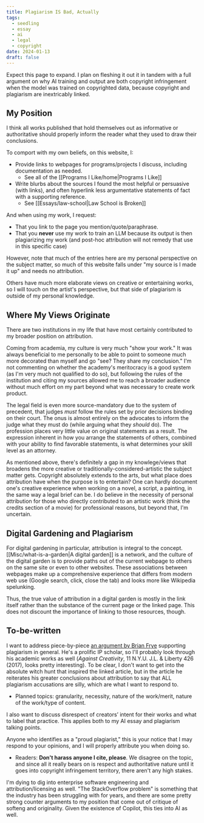 ```yaml
---
title: Plagiarism IS Bad, Actually
tags:
  - seedling
  - essay
  - ai
  - legal
  - copyright
date: 2024-01-13
draft: false
---
```

Expect this page to expand. I plan on fleshing it out it in tandem with a full argument on why AI training and output are both copyright infringement when the model was trained on copyrighted data, because copyright and plagiarism are inextricably linked.
## My Position
I think all works published that hold themselves out as informative or authoritative should properly inform the reader what they used to draw their conclusions.

To comport with my own beliefs, on this website, I:
- Provide links to webpages for programs/projects I discuss, including documentation as needed.
	- See all of the [[Programs I Like/home|Programs I Like]]
- Write blurbs about the sources I found the most helpful or persuasive (with links), and often hyperlink less argumentative statements of fact with a supporting reference.
	- See [[Essays/law-school|Law School is Broken]]

And when using my work, I request:
- That you link to the page you mention/quote/paraphrase.
- That you **never** use my work to train an LLM because its output is then plagiarizing my work (and post-hoc attribution will not remedy that use in this specific case)

However, note that much of the entries here are my personal perspective on the subject matter, so much of this website falls under "my source is I made it up" and needs no attribution.

Others have much more elaborate views on creative or entertaining works, so I will touch on the artist's perspective, but that side of plagiarism is outside of my personal knowledge.
## Where My Views Originate
There are two institutions in my life that have most certainly contributed to my broader position on attribution.

Coming from academia, my culture is very much "show your work." It was always beneficial to me personally to be able to point to someone much more decorated than myself and go "see? They share my conclusion." I'm not commenting on whether the academy's meritocracy is a good system (as I'm very much not qualified to do so), but following the rules of the institution and citing my sources allowed me to reach a broader audience without much effort on my part beyond what was necessary to create work product.

The legal field is even more source-mandatory due to the system of precedent, that judges *must* follow the rules set by prior decisions binding on their court. The onus is almost entirely on the advocates to inform the judge what they must do (while arguing what they *should* do). The profession places very little value on original statements as a result. The expression inherent in how you arrange the statements of others, combined with your ability to find favorable statements, is what determines your skill level as an attorney.

As mentioned above, there's definitely a gap in my knowlege/views that broadens the more creative or traditionally-considered-artistic the subject matter gets. Copyright absolutely extends to the arts, but what place does attribution have when the purpose is to entertain? One can hardly document one's creative experience when working on a novel, a script, a painting, in the same way a legal brief can be. I do believe in the necessity of personal attribution for those who directly contributed to an artistic work (think the credits section of a movie) for professional reasons, but beyond that, I'm uncertain.
## Digital Gardening and Plagiarism
For digital gardening in particular, attribution is integral to the concept. [[Misc/what-is-a-garden|A digital garden]] is a network, and the culture of the digital garden is to provide paths out of the current webpage to others on the same site or even to other websites. These associations between webpages make up a comprehensive experience that differs from modern web use (Google search, click, close the tab) and looks more like Wikipedia spelunking. 

Thus, the true value of attribution in a digital garden is mostly in the link itself rather than the substance of the current page or the linked page. This does not discount the importance of linking to those resources, though.
## To-be-written
I want to address piece-by-piece [an argument by Brian Frye](https://www.techdirt.com/2024/01/09/plagiarism-is-fine/) supporting plagiarism in general. He's a prolific IP scholar, so I'll probably look through his academic works as well (*Against Creativity*, 11 N.Y.U. J.L. & Liberty 426 (2017), looks pretty interesting). To be clear, I don't want to get into the absolute witch hunt that inspired the linked article, but in the article he reiterates his greater conclusions about attribution to say that ALL plagiarism accusations are silly, which are what I want to respond to.
- Planned topics: granularity, necessity, nature of the work/merit, nature of the work/type of content.

I also want to discuss disrespect of creators’ intent for their works and what to label that practice. This applies both to my AI essay and plagiarism talking points. 

Anyone who identifies as a "proud plagiarist," this is your notice that I may respond to your opinions, and I will properly attribute you when doing so.
- Readers: **Don't harass anyone I cite, please**. We disagree on the topic, and since all it really bears on is respect and authoritative nature until it goes into copyright infringement territory, there aren't any high stakes.

I'm dying to dig into enterprise software engineering and attribution/licensing as well. "The StackOverflow problem" is something that the industry has been struggling with for years, and there are some pretty strong counter arguments to my position that come out of critique of softeng and originality. Given the existence of Copilot, this ties into AI as well.